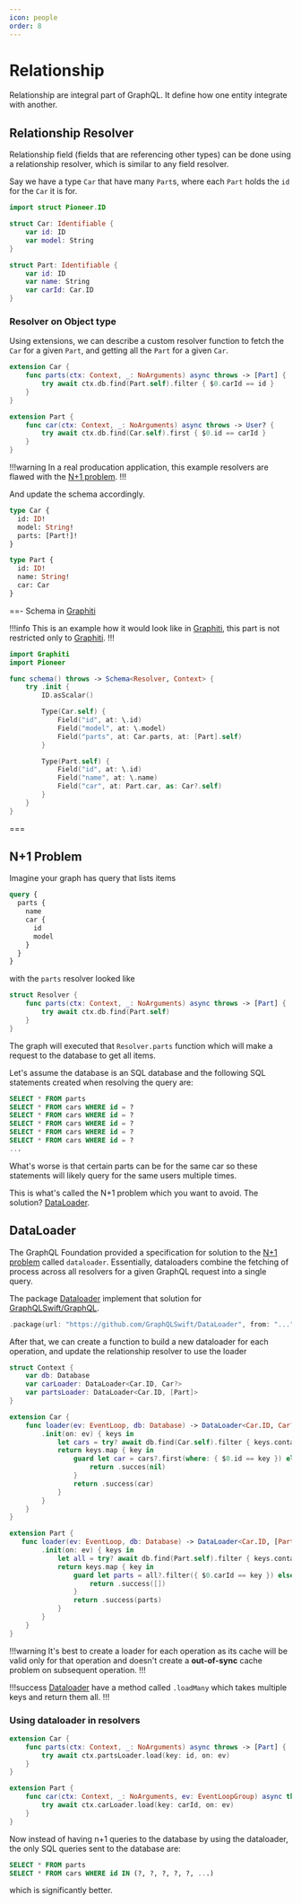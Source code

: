 ```yaml
---
icon: people
order: 8
---
```


# Relationship

Relationship are integral part of GraphQL. It define how one entity integrate with another.

## Relationship Resolver

Relationship field (fields that are referencing other types) can be done using a relationship resolver, which is similar to any field resolver.

Say we have a type `Car` that have many `Part`s, where each `Part` holds the `id` for the `Car` it is for. 

```swift #11
import struct Pioneer.ID

struct Car: Identifiable {
    var id: ID
    var model: String
}

struct Part: Identifiable {
    var id: ID
    var name: String
    var carId: Car.ID
}
```

### Resolver on Object type

Using extensions, we can describe a custom resolver function to fetch the `Car` for a given `Part`, and getting all the `Part` for a given `Car`.


```swift #
extension Car {
    func parts(ctx: Context, _: NoArguments) async throws -> [Part] {
        try await ctx.db.find(Part.self).filter { $0.carId == id }
    }
}

extension Part {
    func car(ctx: Context, _: NoArguments) async throws -> User? {
        try await ctx.db.find(Car.self).first { $0.id == carId }
    }
}
```

!!!warning 
In a real producation application, this example resolvers are flawed with the [N+1 problem](#n1-problem).
!!!

And update the schema accordingly.

```graphql #4,10
type Car {
  id: ID!
  model: String!
  parts: [Part!]!
}

type Part {
  id: ID!
  name: String!
  car: Car
}
```

==- Schema in [Graphiti](https://github.com/GraphQLSwift/Graphiti)

!!!info
This is an example how it would look like in [Graphiti](https://github.com/GraphQLSwift/Graphiti), this part is not restricted only to [Graphiti](https://github.com/GraphQLSwift/Graphiti).
!!!

```swift #11,17
import Graphiti
import Pioneer

func schema() throws -> Schema<Resolver, Context> {
    try .init {
        ID.asScalar()

        Type(Car.self) {
            Field("id", at: \.id)
            Field("model", at: \.model)
            Field("parts", at: Car.parts, at: [Part].self)
        }

        Type(Part.self) {
            Field("id", at: \.id)
            Field("name", at: \.name)
            Field("car", at: Part.car, as: Car?.self)
        }
    }
}
```

===

## N+1 Problem

Imagine your graph has query that lists items

```graphql
query {
  parts {
    name
    car {
      id
      model
    }
  }
}
```

with the `parts` resolver looked like

```swift Resolver.swift
struct Resolver {
    func parts(ctx: Context, _: NoArguments) async throws -> [Part] {
        try await ctx.db.find(Part.self)
    }
}
```

The graph will executed that `Resolver.parts` function which will make a request to the database to get all items.

Let's assume the database is an SQL database and the following SQL statements created when resolving the query are:

```SQL #
SELECT * FROM parts
SELECT * FROM cars WHERE id = ?
SELECT * FROM cars WHERE id = ?
SELECT * FROM cars WHERE id = ?
SELECT * FROM cars WHERE id = ?
SELECT * FROM cars WHERE id = ?
...
```

What's worse is that certain parts can be for the same car so these statements will likely query for the same users multiple times.

This is what's called the N+1 problem which you want to avoid. The solution? [DataLoader](#dataloader).

## DataLoader

The GraphQL Foundation provided a specification for solution to the [N+1 problem](#n1-problem) called `dataloader`. Essentially, dataloaders combine the fetching of process across all resolvers for a given GraphQL request into a single query.

The package [Dataloader](https://github.com/GraphQLSwift/DataLoader) implement that solution for [GraphQLSwift/GraphQL](https://github.com/GraphQLSwift/DataLoader).

```swift #1
.package(url: "https://github.com/GraphQLSwift/DataLoader", from: "...")
```

After that, we can create a function to build a new dataloader for each operation, and update the relationship resolver to use the loader

```swift #3-4,8-20,24-34
struct Context {
    var db: Database
    var carLoader: DataLoader<Car.ID, Car?>
    var partsLoader: DataLoader<Car.ID, [Part]>
}

extension Car {
    func loader(ev: EventLoop, db: Database) -> DataLoader<Car.ID, Car?> {
        .init(on: ev) { keys in
            let cars = try? await db.find(Car.self).filter { keys.contains($0.id) }
            return keys.map { key in
                guard let car = cars?.first(where: { $0.id == key }) else {
                    return .succes(nil)
                }
                return .success(car)
            }
        }
    }
}

extension Part {
   func loader(ev: EventLoop, db: Database) -> DataLoader<Car.ID, [Part]> {
        .init(on: ev) { keys in
            let all = try? await db.find(Part.self).filter { keys.contains($0.carId) }
            return keys.map { key in
                guard let parts = all?.filter({ $0.carId == key }) else {
                    return .success([])
                }
                return .success(parts)
            }
        }
    } 
}
```

!!!warning
It's best to create a loader for each operation as its cache will be valid only for that operation and doesn't create a **out-of-sync** cache problem on subsequent operation.
!!!

!!!success
[Dataloader](https://github.com/GraphQLSwift/DataLoader) have a method called `.loadMany` which takes multiple keys and return them all.
!!!

### Using dataloader in resolvers

```swift #3,9
extension Car {
    func parts(ctx: Context, _: NoArguments) async throws -> [Part] {
        try await ctx.partsLoader.load(key: id, on: ev)
    }
}

extension Part {
    func car(ctx: Context, _: NoArguments, ev: EventLoopGroup) async throws -> User? {
        try await ctx.carLoader.load(key: carId, on: ev)
    }
}
```

Now instead of having n+1 queries to the database by using the dataloader, the only SQL queries sent to the database are:

```SQL
SELECT * FROM parts
SELECT * FROM cars WHERE id IN (?, ?, ?, ?, ?, ...)
```

which is significantly better.